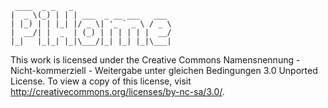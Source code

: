 
```
 ____  _ _   _                      
|  _ \(_) | | | ___  _ __ ___   ___ 
| |_) | | |_| |/ _ \| '_ ` _ \ / _ \
|  __/| |  _  | (_) | | | | | |  __/
|_|   |_|_| |_|\___/|_| |_| |_|\___|

```

This work is licensed under the Creative Commons Namensnennung - Nicht-kommerziell - Weitergabe unter gleichen Bedingungen 3.0 Unported License. To view a copy of this license, visit http://creativecommons.org/licenses/by-nc-sa/3.0/.
